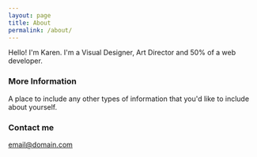 ```yaml
---
layout: page
title: About
permalink: /about/
---
```


Hello! I'm Karen. I'm a Visual Designer, Art Director and 50% of a web developer. 

### More Information

A place to include any other types of information that you'd like to include about yourself.

### Contact me

[email@domain.com](mailto:email@domain.com)
